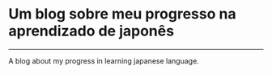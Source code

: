 # Um blog sobre meu progresso na aprendizado de japonês
------------------------------

A blog about my progress in learning japanese language.
